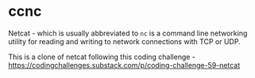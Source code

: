 # ccnc

Netcat - which is usually abbreviated to `nc` is a command line networking utility for reading and writing to network connections with TCP or UDP.  

This is a clone of netcat following this coding challenge - https://codingchallenges.substack.com/p/coding-challenge-59-netcat
